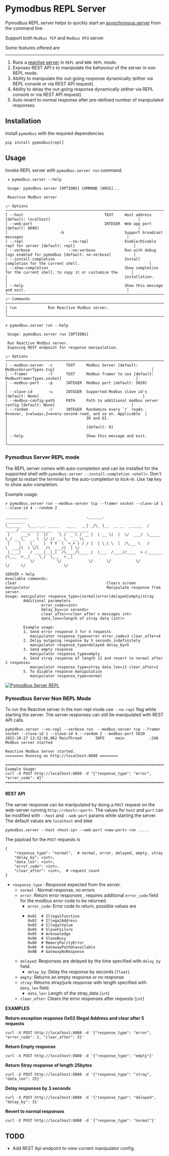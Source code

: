 # Pymodbus REPL Server

Pymodbus REPL server helps to quickly start an [asynchronous server](../../../examples/common/asyncio_server.py) from the command line.

Support both `Modbus TCP` and `Modbus RTU` server.


Some features offered are

---
1. Runs a [reactive server](../../server/reactive/main.py) in `REPL` and `NON REPL` mode.
2. Exposes REST API's to manipulate the behaviour of the server in non REPL mode.
3. Ability to manipulate the out-going response dynamically (either via REPL console or via REST API request).
4. Ability to delay the out-going response dynamically (either via REPL console or via REST API request).
5. Auto revert to normal response after pre-defined number of manipulated responses.

## Installation
Install `pymodbus` with the required dependencies

`pip install pymodbus[repl]`

## Usage

Invoke REPL server with `pymodbus.server run` command.

```shell
 ✗ pymodbus.server --help

 Usage: pymodbus.server [OPTIONS] COMMAND [ARGS]...

 Reactive Modbus server

╭─ Options ──────────────────────────────────────────────────────────────────────────────────────────────────────────────────╮
│ --host                                    TEXT     Host address [default: localhost]                                       │
│ --web-port                                INTEGER  Web app port [default: 8080]                                            │
│                       -b                           Support broadcast messages                                              │
│ --repl                    --no-repl                Enable/Disable repl for server [default: repl]                          │
│ --verbose                 --no-verbose             Run with debug logs enabled for pymodbus [default: no-verbose]          │
│ --install-completion                               Install completion for the current shell.                               │
│ --show-completion                                  Show completion for the current shell, to copy it or customize the      │
│                                                    installation.                                                           │
│ --help                                             Show this message and exit.                                             │
╰────────────────────────────────────────────────────────────────────────────────────────────────────────────────────────────╯
╭─ Commands ─────────────────────────────────────────────────────────────────────────────────────────────────────────────────╮
│ run              Run Reactive Modbus server.                                                                               │
╰────────────────────────────────────────────────────────────────────────────────────────────────────────────────────────────╯
```

```shell
✗ pymodbus.server run --help

 Usage: pymodbus.server run [OPTIONS]

 Run Reactive Modbus server.
 Exposing REST endpoint for response manipulation.

╭─ Options ──────────────────────────────────────────────────────────────────────────────────────────────────────────────────╮
│ --modbus-server  -s      TEXT     Modbus Server [default: ModbusServerTypes.tcp]                                           │
│ --framer         -f      TEXT     Modbus framer to use [default: ModbusFramerTypes.socket]                                 │
│ --modbus-port    -p      INTEGER  Modbus port [default: 5020]                                                              │
│ --slave-id       -u      INTEGER  Supported Modbus slave id's [default: None]                                              │
│ --modbus-config-path     PATH     Path to additional modbus server config [default: None]                                  │
│ --random         -r      INTEGER  Randomize every `r` reads. 0=never, 1=always,2=every-second-read, and so on. Applicable  │
│                                   IR and DI.                                                                               │
│                                   [default: 0]                                                                             │
│ --help                            Show this message and exit.                                                              │
╰────────────────────────────────────────────────────────────────────────────────────────────────────────────────────────────╯
```

### Pymodbus Server REPL mode

The REPL server comes with auto-completion and can be installed for the supported shell with `pymodbus.server --install-completion <shell>`.
Don't forget to restart the terminal for the auto-completion to kick-in. Use `TAB` key to show auto-completion.

Example usage.

```shell
✗ pymodbus.server run --modbus-server tcp --framer socket --slave-id 1 --slave-id 4 --random 2

__________                          .______.                    _________
\______   \___.__. _____   ____   __| _/\_ |__  __ __  ______  /   _____/ ______________  __ ___________
 |     ___<   |  |/     \ /  _ \ / __ |  | __ \|  |  \/  ___/  \_____  \_/ __ \_  __ \  \/ // __ \_  __ \\
 |    |    \___  |  Y Y  (  <_> ) /_/ |  | \_\ \  |  /\___ \   /        \  ___/|  | \/\   /\  ___/|  | \/
 |____|    / ____|__|_|  /\____/\____ |  |___  /____//____  > /_______  /\___  >__|    \_/  \___  >__|
           \/          \/            \/      \/           \/          \/     \/                 \/

SERVER > help
Available commands:
clear                                        Clears screen
manipulator                                  Manipulate response from server.
Usage: manipulator response_type=|normal|error|delayed|empty|stray
        Additional parameters
                error_code=<int>
                delay_by=<in seconds>
                clear_after=<clear after n messages int>
                data_len=<length of stray data (int)>

        Example usage:
        1. Send error response 3 for 4 requests
           manipulator response_type=error error_code=3 clear_after=4
        2. Delay outgoing response by 5 seconds indefinitely
           manipulator response_type=delayed delay_by=5
        3. Send empty response
           manipulator response_type=empty
        4. Send stray response of length 12 and revert to normal after 2 responses
           manipulator response_type=stray data_len=11 clear_after=2
        5. To disable response manipulation
           manipulator response_type=normal
```

[![Pymodbus Server REPL](https://img.youtube.com/vi/OutaVz0JkWg/maxresdefault.jpg)](https://youtu.be/OutaVz0JkWg)


### Pymodbus Server Non REPL Mode
To run the Reactive server in the non-repl mode use `--no-repl` flag while starting the server. The server responses can still be manipulated with REST API calls.

```
pymodbus.server --no-repl --verbose run  --modbus-server tcp --framer socket --slave-id 1 --slave-id 4 --random 2 --modbus-port 5020
2022-10-27 13:32:56,062 MainThread      INFO     main           :246      Modbus server started

Reactive Modbus Server started.
======== Running on http://localhost:8080 ========

===========================================================================
Example Usage:
curl -X POST http://localhost:8080 -d "{"response_type": "error", "error_code": 4}"
===========================================================================
```

#### REST API

The server response can be manipulated by doing a `POST` request on the web-server running `http://<host>:<port>`. The values for `host` and `port`
can be modified with `--host` and `--web-port` params while starting the server. The default values are `localhost` and `8080`

```
pymodbus.server --host <host-ip> --web-port <new-port> run .....

```

The payload for the `POST` requests is

```
{
    "response_type": "normal",  # normal, error, delayed, empty, stray
    "delay_by": <int>,
    "data_len": <int>,
    "error_code": <int>,
    "clear_after": <int>,  # request count
}
```

* `response_type` : Response expected from the server.
  * `normal` : Normal response, no errors
  * `error`: Return error responses , requires additional `error_code` field for the modbus error code to be returned.
    * `error_code`: Error code to return, possible values are
    * ```
      0x01  # IllegalFunction
      0x02  # IllegalAddress
      0x03  # IllegalValue
      0x04  # SlaveFailure
      0x05  # Acknowledge
      0x06  # SlaveBusy
      0x08  # MemoryParityError
      0x0A  # GatewayPathUnavailable
      0x0B  # GatewayNoResponse

      ```
  * `delayed`: Responses are delayed by the time specified with `delay_by` field.
    * `delay_by`: Delay the response by <n> seconds (`float`).
  * `empty`: Returns an empty response or no response
  * `stray`: Returns stray/junk response with length specified with `data_len` field.
    * `data_len`: Length of the stray_data (`int`)
  * `clear_after`: Clears the error responses after <n> requests (`int`)

**EXAMPLES**

**Return exception response 0x02 Illegal Address and clear after 5 requests**

```
curl -X POST http://localhost:8080 -d '{"response_type": "error", "error_code": 2, "clear_after": 5}'
```

**Return Empty response**

```
curl -X POST http://localhost:8080 -d '{"response_type": "empty"}'
```

**Return Stray response of length 25bytes**

```
curl -X POST http://localhost:8080 -d '{"response_type": "stray", "data_len": 25}'

```

**Delay responses by 3 seconds**

```
curl -X POST http://localhost:8080 -d '{"response_type": "delayed", "delay_by": 3}'

```

**Revert to normal responses**

```
curl -X POST http://localhost:8080 -d '{"response_type": "normal"}'

```

## TODO

* Add REST Api endpoint to view current manipulator config.
